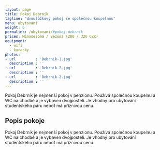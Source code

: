 ```yaml
---
layout: page
title: Pokoj Debrník
tagline: "dvoulůžkový pokoj se společnou koupelnou"
menu: ubytovani
weight: 6
permalink: /ubytovani/#pokoj-debrnik
prices: Mimosezóna / Sezóna (280 / 320 CZK)
equipment:
  - wifi
  - kuracky
photos:
- url         : 'Debrnik-1.jpg'
  description : ''
- url         : 'Debrnik-2.jpg'
  description : ''
- url         : 'Debrnik-2.jpg'
  description : ''
---
```


Pokoj Debrník je nejmenší pokoj v penzionu. Používá společnou koupelnu a WC na chodbě a je vybaven dvojpostelí. Je vhodný pro ubytování studentského páru neboť má příznivou cenu.

<!-- more -->

## Popis pokoje 

Pokoj Debrník je nejmenší pokoj v penzionu. Používá společnou koupelnu a WC na chodbě a je vybaven dvojpostelí. Je vhodný pro ubytování studentského páru neboť má příznivou cenu.